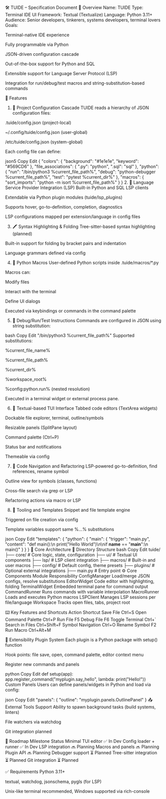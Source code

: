 🛠️ TUIDE – Specification Document
📌 Overview
Name: TUIDE
Type: Terminal IDE
UI Framework: Textual (Textualize)
Language: Python 3.11+
Audience: Senior developers, tinkerers, systems developers, terminal lovers
Goals:

Terminal-native IDE experience

Fully programmable via Python

JSON-driven configuration cascade

Out-of-the-box support for Python and SQL

Extensible support for Language Server Protocol (LSP)

Integration for run/debug/test macros and string-substitution-based commands

🔧 Features

1. 📂 Project Configuration Cascade
   TUIDE reads a hierarchy of JSON configuration files:

.tuide/config.json (project-local)

~/.config/tuide/config.json (user-global)

/etc/tuide/config.json (system-global)

Each config file can define:

json5
Copy
Edit
{
"colors": {
"background": "#1e1e1e",
"keyword": "#569CD6"
},
"file_associations": {
".py": "python",
".sql": "sql"
},
"python": {
"run": "/bin/python3 %current_file_path%",
"debug": "python-debugger %current_file_path%",
"test": "pytest %current_dir%"
},
"macros": {
"sort_imports": "python -m isort %current_file_path%"
}
} 2. 🧠 Language Service Provider Integration (LSP)
Built-in Python and SQL LSP clients

Extendable via Python plugin modules (tuide/lsp_plugins)

Supports hover, go-to-definition, completion, diagnostics

LSP configurations mapped per extension/language in config files

3. 🖍️ Syntax Highlighting & Folding
   Tree-sitter-based syntax highlighting (planned)

Built-in support for folding by bracket pairs and indentation

Language grammars defined via config

4. 🧩 Python Macros
   User-defined Python scripts inside .tuide/macros/\*.py

Macros can:

Modify files

Interact with the terminal

Define UI dialogs

Executed via keybindings or commands in the command palette

5. 🧪 Debug/Run/Test Instructions
   Commands are configured in JSON using string substitution:

bash
Copy
Edit
"/bin/python3 %current_file_path%"
Supported substitutions:

%current_file_name%

%current_file_path%

%current_dir%

%workspace_root%

%config:python.run% (nested resolution)

Executed in a terminal widget or external process pane.

6. 🧵 Textual-based TUI Interface
   Tabbed code editors (TextArea widgets)

Dockable file explorer, terminal, outline/symbols

Resizable panels (SplitPane layout)

Command palette (Ctrl+P)

Status bar and notifications

Themeable via config

7. 🔎 Code Navigation and Refactoring
   LSP-powered go-to-definition, find references, rename symbol

Outline view for symbols (classes, functions)

Cross-file search via grep or LSP

Refactoring actions via macro or LSP

8. 🧰 Tooling and Templates
   Snippet and file template engine

Triggered on file creation via config

Template variables support same %...% substitutions

json
Copy
Edit
"templates": {
"python": {
"main": {
"trigger": "main.py",
"content": "def main():\n print(\"Hello World\")\n\nif **name** == \"**main**\":\n main()"
}
}
}
🧱 Core Architecture
📁 Directory Structure
bash
Copy
Edit
tuide/
├── core/ # Core logic, state, configuration
├── ui/ # Textual UI components
├── lsp/ # LSP client integration
├── macros/ # Built-in and user macros
├── config/ # Default config, theme presets
├── plugins/ # Optional external integrations
├── main.py # Entry point
⚙️ Core Components
Module Responsibility
ConfigManager Load/merge JSON configs, resolve substitutions
EditorWidget Code editor with highlighting, folding
TerminalWidget Embedded terminal pane for command output
CommandRunner Runs commands with variable interpolation
MacroRunner Loads and executes Python macros
LSPClient Manages LSP sessions per file/language
Workspace Tracks open files, tabs, project root

⌨️ Key Features and Shortcuts
Action Shortcut
Save File Ctrl+S
Open Command Palette Ctrl+P
Run File F5
Debug File F6
Toggle Terminal Ctrl+`
Search in Files Ctrl+Shift+F
Symbol Navigation Ctrl+O
Rename Symbol F2
Run Macro Ctrl+Alt+M

🔌 Extensibility
Plugin System
Each plugin is a Python package with setup() function

Hook points: file save, open, command palette, editor context menu

Register new commands and panels

python
Copy
Edit
def setup(app):
app.register_command("myplugin.say_hello", lambda: print("Hello!"))
Custom Panels
Users can define panels/widgets in Python and load via config:

json
Copy
Edit
"panels": {
"outline": "myplugin.panels.OutlinePanel"
}
📤 External Tools Support
Ability to spawn background tasks (build systems, linters)

File watchers via watchdog

Git integration planned

📅 Roadmap
Milestone Status
Minimal TUI editor ✅ In Dev
Config loader + runner ✅ In Dev
LSP integration 🔜 Planning
Macros and panels 🔜 Planning
Plugin API 🔜 Planning
Debugger support ⏳ Planned
Tree-sitter integration ⏳ Planned
Git integration ⏳ Planned

✅ Requirements
Python 3.11+

textual, watchdog, jsonschema, pygls (for LSP)

Unix-like terminal recommended, Windows supported via rich-console

